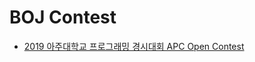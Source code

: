 # BOJ Contest

- [2019 아주대학교 프로그래밍 경시대회 APC Open Contest](https://github.com/myoi-oj/baekjoon-oj/tree/master/contests/APC-OPEN-CONTEST)
